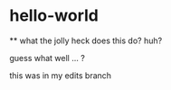 # hello-world
** what the jolly heck does this do?
huh?

guess what
well ... ?

this was in my edits branch
